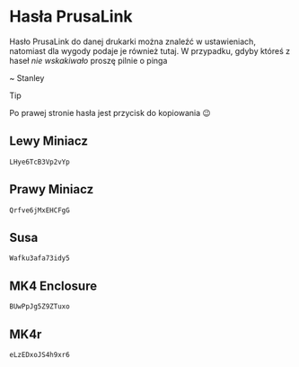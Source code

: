# Hasła PrusaLink

Hasło PrusaLink do danej drukarki można znaleźć w ustawieniach, natomiast dla wygody podaje je również tutaj. W przypadku, gdyby któreś z haseł _nie wskakiwało_ proszę pilnie o pinga

~ Stanley

> [!TIP]
> Po prawej stronie hasła jest przycisk do kopiowania 😉

## Lewy Miniacz
```
LHye6TcB3Vp2vYp
```

## Prawy Miniacz
```
Qrfve6jMxEHCFgG
```

## Susa
```
Wafku3afa73idy5
```

## MK4 Enclosure
```
BUwPpJg5Z9ZTuxo
```

## MK4r
```
eLzEDxoJS4h9xr6
```
